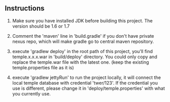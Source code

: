 ## Instructions

1. Make sure you have installed JDK before building this project. The version should be 1.6 or 1.7

2. Comment the 'maven' line in 'build.gradle' if you don't have private nexus repo, which will make gradle go to central maven repository.

3. execute 'gradlew deploy' in the root path of this project, you'll find temple.x.x.x.war in 'build/deploy' directory. You could only copy and replace the temple.war file with the latest one. (keep the existing temple.properties file as it is)

4. execute 'gradlew jettyRun' to run the project locally, it will connect the local temple database with credential 'twer/123'. If the credential you use is different, please change it in 'deploy/temple.properties' with what you currently use.

